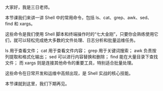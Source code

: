 大家好，我是三日老师。

本节课我们来讲一讲 Shell 中的常用命令，包括 ls、cat、grep、awk、sed、find 和 xargs。

这些命令是我们使用 Shell 脚本和终端操作时的“七大金刚”，只要你会熟练使用它们，就可以轻松完成绝大多数的文件处理、日志分析和批量运维任务。

ls 用于查看文件；
cat 用于查看文件内容；
grep 用于关键词搜索；
awk 负责按列提取和格式化输出；
sed 可以进行内容替换和删除；
find 能在大量目录下查找文件；
而 xargs 则是连接其他命令的重要工具，特别适合批量处理。

这些命令在日常开发和运维中高频出现，是 Shell 实战的核心技能。

本节课就到这里，我们下期再见。

